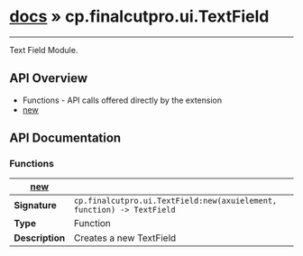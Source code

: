 # [docs](index.md) » cp.finalcutpro.ui.TextField
---

Text Field Module.

## API Overview
* Functions - API calls offered directly by the extension
 * [new](#new)

## API Documentation

### Functions

| [new](#new)         |                                                                                     |
| --------------------------------------------|-------------------------------------------------------------------------------------|
| **Signature**                               | `cp.finalcutpro.ui.TextField:new(axuielement, function) -> TextField`                                                                    |
| **Type**                                    | Function                                                                     |
| **Description**                             | Creates a new TextField                                                                     |

